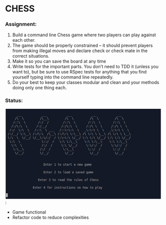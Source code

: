 # CHESS

### Assignment:

1. Build a command line Chess game where two players can play against each other.
2. The game should be properly constrained – it should prevent players from making illegal moves and declare check or check mate in the correct situations.
3. Make it so you can save the board at any time
4. Write tests for the important parts. You don’t need to TDD it (unless you want to), but be sure to use RSpec tests for anything that you find yourself typing into the command line repeatedly.
5. Do your best to keep your classes modular and clean and your methods doing only one thing each. 

### Status:

![](https://github.com/programmurr/chess/blob/master/images/Peek%202020-10-16%2001-25.gif):

 - Game functional
 - Refactor code to reduce complexities

